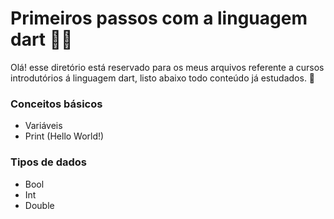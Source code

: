 # Primeiros passos com a linguagem dart 👨‍💻

Olá! esse diretório está reservado para os meus arquivos referente a cursos introdutórios á linguagem dart, listo abaixo todo conteúdo já estudados. 📝

### Conceitos básicos

* Variáveis
* Print (Hello World!)

### Tipos de dados

- Bool
- Int
- Double
